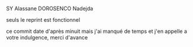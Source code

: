 SY Alassane 
DOROSENCO Nadejda

seuls le reprint est fonctionnel

ce commit date d'après minuit mais j'ai manqué de temps et j'en appelle a votre indulgence, merci d'avance